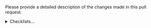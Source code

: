 Please provide a detailed description of the changes made in this pull request.

<details><summary>Checklists...</summary>

## Contributors Checklist

- [ ] Added new tests, or not needed, or not feasible
- [ ] Provided an example (e.g. screenshot) to aid review or the PR is self-explanatory
- [ ] Updated the official documentation or not needed
- [ ] No breaking changes were made, or a `BREAKING CHANGE: xxx` message was included in the description
- [ ] Added references to related issues and PRs
- [ ] Provided any useful hints for running manual tests
- [ ] Added new benchmarks to [generated graphs](https://gnoland.github.io/benchmarks), if any. More info [here](../.benchmarks/README.md).
</details>
